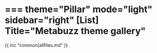 ===
theme="Pillar"
mode="light"
sidebar="right"
[List]
Title="Metabuzz theme gallery"
===

{{ inc "common|allfiles.md" }}




